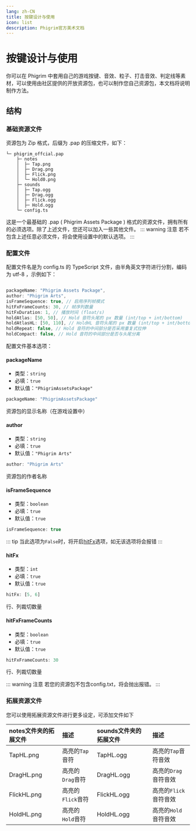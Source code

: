 ```yaml
---
lang: zh-CN
title: 按键设计与使用
icon: list
description: Phigrim官方美术文档
---
```


# 按键设计与使用

你可以在 Phigrim 中套用自己的游戏按键、音效、粒子、打击音效、判定线等素材，可以使用由社区提供的开放资源包，也可以制作您自己资源包，本文档将说明制作方法。

## 结构

### 基础资源文件

资源包为 Zip 格式，后缀为 .pap 的压缩文件，如下：

```files:no-line-numbers
└─ phigrim_offcial.pap         
	├─ notes
	│  ├─ Tap.png 
	│  ├─ Drag.png
	│  ├─ Flick.png
	│  └─ Hold0.png
	├─ sounds       
	│  ├─ Tap.ogg   
	│  ├─ Drag.ogg
	│  ├─ Flick.ogg
	│  ├─ Hold.ogg  
	└─ config.ts
```
这是一个最基础的 .pap ( Phigrim Assets Package ) 格式的资源文件，拥有所有的必须选项。除了上述文件，您还可以加入一些其他文件。
::: warning 注意
若不包含上述任意必须文件，将会使用设置中的默认选项。
:::

### 配置文件

配置文件名是为 config.ts 的 TypeScript 文件，由半角英文字符进行分割，编码为 utf-8 ，示例如下：

```typescript

packageName: "Phigrim Assets Package",
author: "Phigrim Arts", 
isFrameSequence: true, // 启用序列帧模式
hitFxFrameCounts: 30, // 帧序列数量
hitFxDuration: 1, // 播放时间 (float/s)
holdAtlas: [50, 50], // Hold 音符头尾的 px 数量 (int/top + int/bottom)
holdAtlasHL: [50, 110], // HoldHL 音符头尾的 px 数量 (int/top + int/bottom)
holdRepeat: false, // Hold 音符的中间部分是否采用重复式拉伸
holdCompact: false, // Hold 音符的中间部分是否与头尾分离

```

配置文件基本选项：

#### packageName
- 类型：`string`
- 必填：`true`
- 默认值：`"PhigrimAssetsPackage"`
```typescript
packageName: "PhigrimAssetsPackage"
```
资源包的显示名称（在游戏设置中）

#### author
- 类型：`string`
- 必填：`true`
- 默认值：`"Phigrim Arts"`
```typescript
author: "Phigrim Arts"
```
资源包的作者名称

#### isFrameSequence
- 类型：`boolean`
- 必填：`true`
- 默认值：`true`
```typescript
isFrameSequence: true
```
::: tip
当此选项为`False`时，将开启[hitFx](#hitFx)选项，如无该选项将会报错
:::

#### hitFx
- 类型：`int`
- 必填：`true`
- 默认值：`true`
```typescript
hitFx: [5, 6]
```
行、列裁切数量

#### hitFxFrameCounts
- 类型：`boolean`
- 必填：`true`
- 默认值：`true`
```typescript
hitFxFrameCounts: 30
```
行、列裁切数量


::: warning 注意
若您的资源包不包含config.txt，将会抛出报错。
:::

### 拓展资源文件
您可以使用拓展资源文件进行更多设定，可添加文件如下

| notes文件夹的拓展文件 | 描述           | sounds文件夹的拓展文件 | 描述             |
|:--------------|:-------------|:---------------|:---------------|
| TapHL.png     | 高亮的`Tap`音符   | TapHL.ogg      | 高亮的`Tap`音符音效   |
| DragHL.png    | 高亮的`Drag`音符  | DragHL.ogg     | 高亮的`Drag`音符音效  |
| FlickHL.png   | 高亮的`Flick`音符 | FlickHL.ogg    | 高亮的`Flick`音符音效 |
| HoldHL.png    | 高亮的`Hold`音符  | HoldHL.ogg     | 高亮的`Hold`音符音效  |

